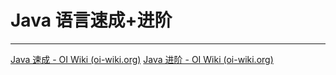 # Java 语言速成+进阶

---
[Java 速成 - OI Wiki (oi-wiki.org)](https://oi-wiki.org/lang/java/)
[Java 进阶 - OI Wiki (oi-wiki.org)](https://oi-wiki.org/lang/java-pro/)


